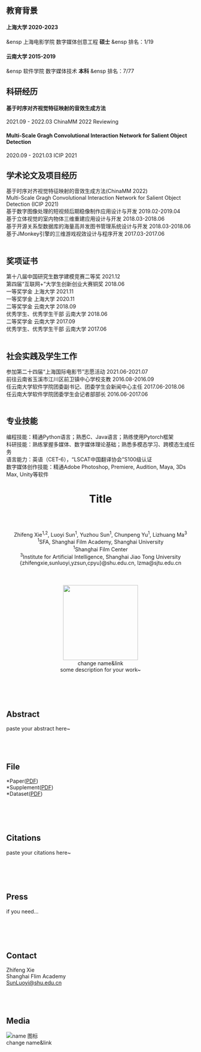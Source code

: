 ## 教育背景
#### 上海大学           2020-2023
 &ensp   上海电影学院   数字媒体创意工程   **硕士**
 &ensp   排名：1/19
#### 云南大学           2015-2019
 &ensp   软件学院      数字媒体技术      **本科**
 &ensp   排名：7/77
</br>
## 科研经历
#### 基于时序对齐视觉特征映射的音效生成方法     
   2021.09 - 2022.03        ChinaMM 2022 Reviewing
  
#### Multi-Scale Gragh Convolutional Interaction Network for Salient Object Detection
   2020.09 - 2021.03        ICIP 2021
</br>

## 学术论文及项目经历
基于时序对齐视觉特征映射的音效生成方法(ChinaMM 2022) </br>
Multi-Scale Gragh Convolutional Interaction Network for Salient Object Detection (ICIP 2021) </br>
基于数字图像处理的短视频后期稳像制作应用设计与开发             2019.02-2019.04</br>
基于立体视觉的室内物体三维重建应用设计与开发                  2018.03-2018.06</br>
基于开源关系型数据库的海量高并发图书管理系统设计与开发         2018.03-2018.06</br>
基于JMonkey引擎的三维游戏视效设计与程序开发                 2017.03-2017.06</br>
</br>

## 奖项证书
第十八届中国研究生数学建模竞赛二等奖                                                    2021.12</br>
第四届“互联网+”大学生创新创业大赛铜奖                                                   2018.06</br>
一等奖学金                                    上海大学                               2021.11 </br>
一等奖学金                                    上海大学                               2020.11</br>
二等奖学金                                    云南大学                               2018.09 </br>
优秀学生、优秀学生干部                          云南大学                               2018.06</br>
二等奖学金                                    云南大学                               2017.09</br>
优秀学生、优秀学生干部                          云南大学                               2017.06</br>
</br>

## 社会实践及学生工作
参加第二十四届“上海国际电影节”志愿活动                                 2021.06-2021.07</br>
前往云南省玉溪市江川区前卫镇中心学校支教                                2016.08-2016.09</br>
任云南大学软件学院团委副书记、团委学生会新闻中心主任                      2017.06-2018.06</br>
任云南大学软件学院团委学生会记者部部长                                 2016.06-2017.06 </br>
</br>

## 专业技能
编程技能：精通Python语言；熟悉C、Java语言；熟练使用Pytorch框架</br>
科研技能：熟练掌握多媒体、数字媒体理论基础；熟悉多模态学习、跨模态生成任务</br>
语言能力：英语（CET-6），“LSCAT中国翻译协会”S100级认证</br>
数字媒体创作技能：精通Adobe Photoshop, Premiere, Audition, Maya, 3Ds Max, Unity等软件</br>












# <center><b>Title</b></center>
<br/><br/>
<center>Zhifeng Xie<sup>1,2</sup>, Luoyi Sun<sup>1</sup>, Yuzhou Sun<sup>1</sup>, Chunpeng Yu<sup>1</sup>, Lizhuang Ma<sup>3</sup></center>
<center><sup>1</sup>SFA, Shanghai Film Academy, Shanghai University</center> 
<center><sup>1</sup>Shanghai Film Center</center>
<center><sup>3</sup>Institute for Artificial Intelligence, Shanghai Jiao Tong University</center>
<center>{zhifengxie,sunluoyi,yzsun,cpyu}@shu.edu.cn, lzma@sjtu.edu.cn</center>
<br/><br/><br/>
<div align=center>
<img src="http://static.runoob.com/images/runoob-logo.png” width="640" height="200" />
</div>
<center>change name&link</center>
<center>some description for your work~</center>
<br/><br/><br/><br/>
  
## Abstract
paste your abstract here~
<br/><br/><br/><br/>  
  
## File
*Paper([PDF](ww.baidu.com))    
*Supplement([PDF](ww.baidu.com))    
*Dataset([PDF](ww.baidu.com))    
<br/><br/><br/><br/> 
  
## Citations
paste your citations here~   
<br/><br/><br/><br/> 
  
## Press
if you need...   
<br/><br/><br/><br/>    

## Contact
Zhifeng Xie<br/> 
Shanghai Flim Academy<br/> 
<SunLuoyi@shu.edu.cn>
<br/><br/><br/><br/>


## Media
![name 图标](http://static.runoob.com/images/runoob-logo.png)     
change name&link


